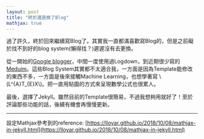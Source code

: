 ```yaml
---
layout: post
title: "終於還是換了Blog"
mathjax: true
---
```

過了許久，終於回來繼續寫Blog了。其實我一直都滿喜歡寫Blog的，但是之前礙於找不到好的blog system(懶得找？)遲遲沒有去更換。

從一開始的[Google blogger](https://jielite.blogspot.com/)，中間一度使用過Logdown，到近期很少寫的[Meduim](https://medium.com/@jiehanchen/)。這些Blog System其實都不太適合我，一方面是因為Template能修改的東西不多，一方面是後來接觸Machine Learning，也想學著寫 \\(L^{A}T_{E}X\\)。把一直用貼圖的方式來呈現數學公式也很累人。

最後，選擇了Jekyll。雖然目前的Template很簡易，不過我想夠用就好了！至於評論那些功能的話，後續有機會再慢慢更新。

---

設定Mathjax參考到的reference: [https://lloyar.github.io/2018/10/08/mathjax-in-jekyll.html](https://lloyar.github.io/2018/10/08/mathjax-in-jekyll.html)